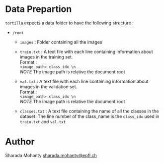 # Data Prepartion

`tortilla` expects a data folder to have the following structure :

- `/root`
  - `images` : Folder containing all the images
  - `train.txt` : A text file with each line containing information about
                  images in the training set.   
                  Format :    
                  `<image_path> class_idx \n`   
                  *NOTE* The image path is relative the document root
  - `val.txt` : A text file with each line containing information about
                  images in the validation set.   
                  Format :    
                  `<image_path> class_idx \n`   
                  *NOTE* The image path is relative the document root

  - `classes.txt` : A text file containing the name of all the classes in the
                  dataset. The line number of the class_name is the `class_idx`
                  used in `train.txt` and `val.txt`

# Author
Sharada Mohanty <sharada.mohanty@epfl.ch>
